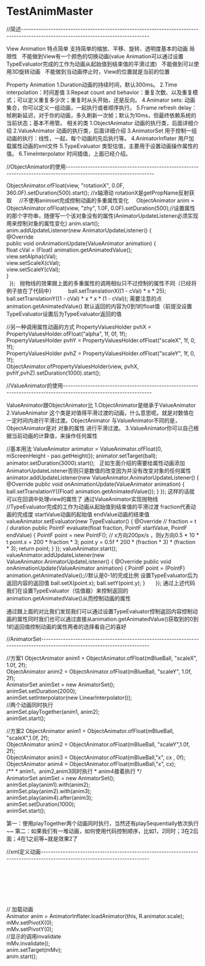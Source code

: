 # TestAnimMaster

//简述----------------------------------------------------------------------------------------------------------------------------------

View Animation
特点简单
    支持简单的缩放、平移、旋转、透明度基本的动画
  局限性
    不能做到View有一个颜色的切换动画(value Animation可以通过设置TypeEvaluator完成的工作为动画从起始值到结束值的平滑过渡)
    不能做到可以使用3D旋转动画
    不能做到当动画停止时，View的位置就是当前的位置
    
Property Animation
    1.Duration动画的持续时间，默认300ms。
    2.Time interpolation：时间差值
    3.Repeat count and behavior：重复次数、以及重复模式；可以定义重复多少次；重复时从头开始，还是反向。
    4.Animator sets: 动画集合，你可以定义一组动画，一起执行或者顺序执行。
	5.Frame refresh delay：帧刷新延迟，对于你的动画，多久刷新一次帧；默认为10ms，但最终依赖系统的当前状态；基本不用管。
相关的类
	1.ObjectAnimator  动画的执行类，后面详细介绍
	2.ValueAnimator 动画的执行类，后面详细介绍 
	3.AnimatorSet 用于控制一组动画的执行：线性，一起，每个动画的先后执行等。
	4.AnimatorInflater 用户加载属性动画的xml文件
	5.TypeEvaluator  类型估值，主要用于设置动画操作属性的值。
	6.TimeInterpolator 时间插值，上面已经介绍。   

//ObjectAnimator的使用------------------------------------------------------------------------------------------------------------------
     
  ObjectAnimator.ofFloat(view, "rotationX", 0.0F, 360.0F).setDuration(500).start();  //x轴滑动    rotationX是getPropName反射获取
     //不使用animset完成控制动画的多重属性变化
     ObjectAnimator anim = ObjectAnimator.ofFloat(view, "zhy", 1.0F,  0.0F).setDuration(500);//设置属性的那个字符串，随便写一个该对象没有的属性(AnimatorUpdateListener必须实现用来控制对象的属性变化)
    anim.start();  
    anim.addUpdateListener(new AnimatorUpdateListener() {  
        @Override  
        public void onAnimationUpdate(ValueAnimator animation)  {  
            float cVal = (Float) animation.getAnimatedValue();  
            view.setAlpha(cVal);  
            view.setScaleX(cVal);  
            view.setScaleY(cVal);  
        }  
    });  
抛物线的效果跟上面的多重属性的调用相似只不过控制的属性不同（已经将例子放在了代码中）
          ball.setTranslationX((1 - cVal) * x * 25);
          ball.setTranslationY((1 - cVal) * x * x * (1 - cVal));
需要注意的点
  animation.getAnimatedValue() 默认返回的内容为0到1的float值（前提没设置TypeEvaluator设置后为TypeEvaluator返回的值
  
 //另一种调用属性动画的方式
     PropertyValuesHolder pvhX = PropertyValuesHolder.ofFloat("alpha", 1f, 0f, 1f);  
     PropertyValuesHolder pvhY = PropertyValuesHolder.ofFloat("scaleX", 1f, 0, 1f);  
     PropertyValuesHolder pvhZ = PropertyValuesHolder.ofFloat("scaleY", 1f, 0, 1f);  
     ObjectAnimator.ofPropertyValuesHolder(view, pvhX, pvhY,pvhZ).setDuration(1000).start();  
     

//ValueAnimator的使用------------------------------------------------------------------------------------------------------------------ 


ValueAnimator跟ObjectAnimator比
 1.ObjectAnimator是继承于ValueAnimator
 2.ValueAnimator 这个类是对值得平滑过渡的动画，什么意思呢。就是对数值在一定时间内进行平滑过渡。ObjectAnimator 与ValueAnimator不同的是，ObjectAnimator是对 对象的属性 进行平滑过渡。
 3.ValueAnimator你可以自己根据当前动画的计算值，来操作任何属性
 
//基本用法
ValueAnimator animator = ValueAnimator.ofFloat(0, mScreenHeight - pao.getHeight());
                animator.setTarget(ball);
                animator.setDuration(3000).start();  
正如生面介绍的需要给属性动画添加AnimatorUpdateListener否则只是数值的改变因为并没有改变对象的任何属性
 animator.addUpdateListener(new ValueAnimator.AnimatorUpdateListener() {
                    @Override
                    public void onAnimationUpdate(ValueAnimator animation) {
                        ball.setTranslationY((Float) animation.getAnimatedValue());
                    }
                });
 这样的话就可以在回调中处理view的属性了
通过ValueAnimator实现抛物线
//TypeEvaluator完成的工作为动画从起始值到结束值的平滑过渡 fraction代表动画的完成度  startValue动画的起始值  endValue动画的结束值
        valueAnimator.setEvaluator(new TypeEvaluator<PointF>() {
            @Override   // fraction = t / duration
            public PointF evaluate(float fraction, PointF startValue, PointF endValue) {
                PointF point = new PointF(); // x方向200px/s ，则y方向0.5 * 10 * t
                point.x = 200 * fraction * 3;
                point.y = 0.5f * 200 * (fraction * 3) * (fraction * 3);
                return point;
            }
        });
        valueAnimator.start();
        valueAnimator.addUpdateListener(new ValueAnimator.AnimatorUpdateListener() {
            @Override
            public void onAnimationUpdate(ValueAnimator animation) {
                PointF point = (PointF) animation.getAnimatedValue();//默认是0-1的完成比例 设置TypeEvaluator后为返回内容的返回值
                ball.setX(point.x);
                ball.setY(point.y);
            }
        });
通过上述代码我们在设置TypeEvaluator（估值器）来控制返回的animation.getAnimatedValue()从而控制动画的属性

通过跟上面的对比我们发现我们可以通过设置TypeEvaluator控制返回内容控制动画的属性同时我们也可以通过直接从animation.getAnimatedValue()获取到的0到1的返回值控制动画的属性两者的选择看自己的喜好


//AnimatorSet--------------------------------------------------------------------------------------------------------------------------

//方案1
 ObjectAnimator anim1 = ObjectAnimator.ofFloat(mBlueBall, "scaleX", 1.0f, 2f);  
        ObjectAnimator anim2 = ObjectAnimator.ofFloat(mBlueBall, "scaleY", 1.0f, 2f);  
        AnimatorSet animSet = new AnimatorSet();  
        animSet.setDuration(2000);  
        animSet.setInterpolator(new LinearInterpolator());  
        //两个动画同时执行  
        animSet.playTogether(anim1, anim2);  
        animSet.start();  

 //方案2
 ObjectAnimator anim1 = ObjectAnimator.ofFloat(mBlueBall, "scaleX",1.0f, 2f);  
        ObjectAnimator anim2 = ObjectAnimator.ofFloat(mBlueBall, "scaleY",1.0f, 2f);  
        ObjectAnimator anim3 = ObjectAnimator.ofFloat(mBlueBall,"x",  cx ,  0f);  
        ObjectAnimator anim4 = ObjectAnimator.ofFloat(mBlueBall,"x", cx);   
        /** 
         * anim1，anim2,anim3同时执行 
         * anim4接着执行 
         */  
        AnimatorSet animSet = new AnimatorSet();  
        animSet.play(anim1).with(anim2);  
        animSet.play(anim2).with(anim3);  
        animSet.play(anim4).after(anim3);  
        animSet.setDuration(1000);  
        animSet.start(); 
        
第一：使用playTogether两个动画同时执行，当然还有playSequentially依次执行~~
第二：如果我们有一堆动画，如何使用代码控制顺序，比如1，2同时；3在2后面；4在1之前等~就是效果2了

//xml定义动画--------------------------------------------------------------------------------------------------------------------------

  <set xmlns:android="http://schemas.android.com/apk/res/android"  
    android:ordering="together" >  
	    <objectAnimator  
		android:duration="1000"  
		android:propertyName="scaleX"  
		android:valueFrom="1"  
		android:valueTo="0.5" >  
	    </objectAnimator>  
	    <objectAnimator  
		android:duration="1000"  
		android:propertyName="scaleY"  
		android:valueFrom="1"  
		android:valueTo="0.5" >  
	    </objectAnimator>    
  </set>  

// 加载动画  
        Animator anim = AnimatorInflater.loadAnimator(this, R.animator.scale);  
        mMv.setPivotX(0);  
        mMv.setPivotY(0);  
        //显示的调用invalidate  
        mMv.invalidate();  
        anim.setTarget(mMv);  
        anim.start();  






















